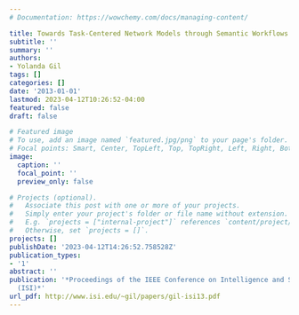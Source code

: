 ```yaml
---
# Documentation: https://wowchemy.com/docs/managing-content/

title: Towards Task-Centered Network Models through Semantic Workflows
subtitle: ''
summary: ''
authors:
- Yolanda Gil
tags: []
categories: []
date: '2013-01-01'
lastmod: 2023-04-12T10:26:52-04:00
featured: false
draft: false

# Featured image
# To use, add an image named `featured.jpg/png` to your page's folder.
# Focal points: Smart, Center, TopLeft, Top, TopRight, Left, Right, BottomLeft, Bottom, BottomRight.
image:
  caption: ''
  focal_point: ''
  preview_only: false

# Projects (optional).
#   Associate this post with one or more of your projects.
#   Simply enter your project's folder or file name without extension.
#   E.g. `projects = ["internal-project"]` references `content/project/deep-learning/index.md`.
#   Otherwise, set `projects = []`.
projects: []
publishDate: '2023-04-12T14:26:52.758528Z'
publication_types:
- '1'
abstract: ''
publication: '*Proceedings of the IEEE Conference on Intelligence and Security Informatics
  (ISI)*'
url_pdf: http://www.isi.edu/~gil/papers/gil-isi13.pdf
---
```

